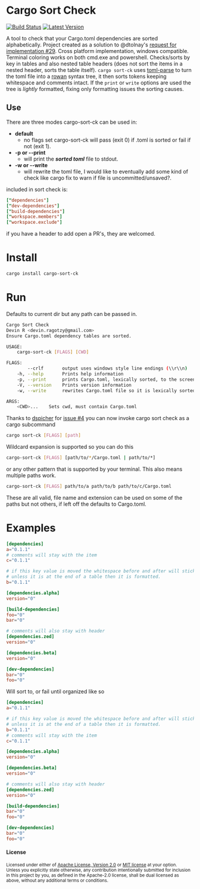 # Cargo Sort Check

[![Build Status](https://travis-ci.com/DevinR528/cargo-sort-ck.svg?branch=master)](https://travis-ci.com/DevinR528/cargo-sort-ck)
[![Latest Version](https://img.shields.io/crates/v/cargo-sort-ck.svg)](https://crates.io/crates/cargo-sort-ck)

A tool to check that your Cargo.toml dependencies are sorted alphabetically. Project created as a solution to @dtolnay's [request for implementation #29](https://github.com/dtolnay/request-for-implementation/issues/29).  Cross platform implementation, windows compatible.  Terminal coloring works on both cmd.exe and powershell.  Checks/sorts by key in tables and also nested table headers (does not sort the items in a nested header, sorts the table itself). `cargo sort-ck` uses [toml-parse](https://github.com/DevinR528/toml-parse) to turn the toml file into a [rowan](https://github.com/rust-analyzer/rowan) syntax tree, it then sorts tokens keeping whitespace and comments intact. If the `print` or `write` options are used the tree is _lightly_ formatted, fixing only formatting issues the sorting causes.


## Use
There are three modes cargo-sort-ck can be used in:
 * **default**
    - no flags set cargo-sort-ck will pass (exit 0) if .toml is sorted or fail if not (exit 1).
 * **-p or --print**
    - will print the *__sorted toml__* file to stdout.
 * **-w or --write**
    - will rewrite the toml file, I would like to eventually add some kind of check like cargo fix to warn if file is uncommitted/unsaved?.

[toml]: https://github.com/toml-lang/toml
included in sort check is:
```toml
["dependencies"]
["dev-dependencies"]
["build-dependencies"]
["workspace.members"]
["workspace.exclude"]
```
if you have a header to add open a PR's, they are welcomed.


# Install
```bash
cargo install cargo-sort-ck
```

# Run
Defaults to current dir but any path can be passed in.
```bash
Cargo Sort Check 
Devin R <devin.ragotzy@gmail.com>
Ensure Cargo.toml dependency tables are sorted.

USAGE:
    cargo-sort-ck [FLAGS] [CWD]

FLAGS:
        --crlf       output uses windows style line endings (\\r\\n)
    -h, --help       Prints help information
    -p, --print      prints Cargo.toml, lexically sorted, to the screen
    -V, --version    Prints version information
    -w, --write      rewrites Cargo.toml file so it is lexically sorted

ARGS:
    <CWD>...    Sets cwd, must contain Cargo.toml
```
Thanks to [dspicher](https://github.com/dspicher) for [issue #4](https://github.com/DevinR528/cargo-sort-ck/issues/4) you can now invoke cargo sort check as a cargo subcommand
```bash
cargo sort-ck [FLAGS] [path]
```
Wildcard expansion is supported so you can do this
```bash
cargo-sort-ck [FLAGS] [path/to/*/Cargo.toml | path/to/*]
```
or any other pattern that is supported by your terminal. This also means multiple
paths work.
```bash
cargo-sort-ck [FLAGS] path/to/a path/to/b path/to/c/Cargo.toml
```
These are all valid, file name and extension can be used on some of the paths but not others, if
left off the defaults to Cargo.toml.

# Examples
```toml
[dependencies]
a="0.1.1"
# comments will stay with the item
c="0.1.1"

# if this key value is moved the whitespace before and after will stick
# unless it is at the end of a table then it is formatted.
b="0.1.1"

[dependencies.alpha]
version="0"

[build-dependencies]
foo="0"
bar="0"

# comments will also stay with header
[dependencies.zed]
version="0"

[dependencies.beta]
version="0"

[dev-dependencies]
bar="0"
foo="0"

```
Will sort to, or fail until organized like so
```toml
[dependencies]
a="0.1.1"

# if this key value is moved the whitespace before and after will stick
# unless it is at the end of a table then it is formatted.
b="0.1.1"
# comments will stay with the item
c="0.1.1"

[dependencies.alpha]
version="0"

[dependencies.beta]
version="0"

# comments will also stay with header
[dependencies.zed]
version="0"

[build-dependencies]
bar="0"
foo="0"

[dev-dependencies]
bar="0"
foo="0"

```

#### License

<sup>
Licensed under either of <a href="LICENSE-APACHE">Apache License, Version
2.0</a> or <a href="LICENSE-MIT">MIT license</a> at your option.
</sup>

<br>

<sub>
Unless you explicitly state otherwise, any contribution intentionally submitted
for inclusion in this project by you, as defined in the Apache-2.0 license,
shall be dual licensed as above, without any additional terms or conditions.
</sub>

